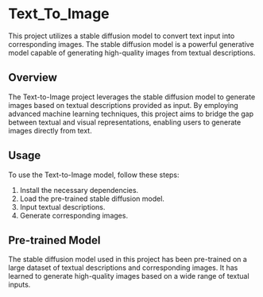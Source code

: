 # Text_To_Image


This project utilizes a stable diffusion model to convert text input into corresponding images. The stable diffusion model is a powerful generative model capable of generating high-quality images from textual descriptions.

## Overview

The Text-to-Image project leverages the stable diffusion model to generate images based on textual descriptions provided as input. By employing advanced machine learning techniques, this project aims to bridge the gap between textual and visual representations, enabling users to generate images directly from text.

## Usage

To use the Text-to-Image model, follow these steps:

1. Install the necessary dependencies.
2. Load the pre-trained stable diffusion model.
3. Input textual descriptions.
4. Generate corresponding images.

## Pre-trained Model
The stable diffusion model used in this project has been pre-trained on a large dataset of textual descriptions and corresponding images. It has learned to generate high-quality images based on a wide range of textual inputs.


